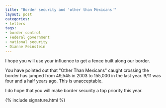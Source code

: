 ```yaml
---
title: "Border security and 'other than Mexicans'"
layout: post
categories:
- letters
tags:
- border control
- Federal government
- national security
- Dianne Feinstein
---
```


I hope you will use your influence to get a fence built along our border.

You have pointed out that "Other Than Mexicans" caught crossing the border has jumped from 49,545 in 2003 to 155,000 in the last year. 9/11 was four and a half years ago. This is unacceptable.

I do hope that you will make border security a top priority this year.

{% include signature.html %}

